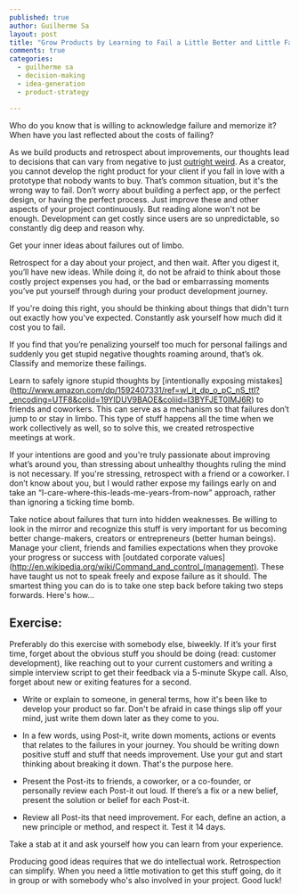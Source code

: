 ```yaml
---
published: true
author: Guilherme Sa
layout: post
title: "Grow Products by Learning to Fail a Little Better and Little Faster"
comments: true
categories:
  - guilherme sa
  - decision-making
  - idea-generation
  - product-strategy

---
```


Who do you know that is willing to acknowledge failure and memorize it? When have you last reflected about the costs of failing? 

As we build products and retrospect about improvements, our thoughts lead to decisions that can vary from negative to just [outright weird](http://techcrunch.com/2014/03/01/our-dangerous-obsession-with-the-mvp/). As a creator, you cannot develop the right product for your client if you fall in love with a prototype that nobody wants to buy. That’s common situation, but it's the wrong way to fail. Don’t worry about building a perfect app, or the perfect design, or having the perfect process. Just improve these and other aspects of your project continuously. But reading alone won't not be enough. Development can get costly since users are so unpredictable, so constantly dig deep and reason why. 

<!--more-->

Get your inner ideas about failures out of limbo.

Retrospect for a day about your project, and then wait. After you digest it, you’ll have new ideas. While doing it, do not be afraid to think about those costly project expenses you had, or the bad or embarrassing moments you’ve put yourself through during your product development journey.

If you're doing this right, you should be thinking about things that didn't turn out exactly how you've expected. Constantly ask yourself how much did it cost you to fail.

If you find that you’re penalizing yourself too much for personal failings and suddenly you get stupid negative thoughts roaming around, that’s ok. Classify and memorize these failings. 

Learn to safely ignore stupid thoughts by [intentionally exposing mistakes] (http://www.amazon.com/dp/1592407331/ref=wl_it_dp_o_pC_nS_ttl?_encoding=UTF8&colid=19YIDUV9BAOE&coliid=I3BYFJET0IMJ6R) to friends and coworkers. This can serve as a mechanism so that failures don’t jump to or stay in limbo. This type of stuff happens all the time when we work collectively as well, so to solve this, we created retrospective meetings at work. 

If your intentions are good and you're truly passionate about improving what’s around you, than stressing about unhealthy thoughts ruling the mind is not necessary. If you're stressing, retrospect with a friend or a coworker. I don’t know about you, but I would rather expose my failings early on and take an “I-care-where-this-leads-me-years-from-now” approach, rather than ignoring a ticking time bomb.

Take notice about failures that turn into hidden weaknesses. Be willing to look in the mirror and recognize this stuff is very important for us becoming better change-makers, creators or entrepreneurs (better human beings). Manage your client, friends and families expectations when they provoke your progress or success with [outdated corporate values] (http://en.wikipedia.org/wiki/Command_and_control_(management). These have taught us not to speak freely and expose failure as it should. The smartest thing you can do is to take one step back before taking two steps forwards. Here's how...

## Exercise: 

Preferably do this exercise with somebody else, biweekly. If it’s your first time, forget about the obvious stuff you should be doing (read: customer development), like reaching out to your current customers and writing a simple interview script to get their feedback via a 5-minute Skype call. Also, forget about new or exiting features for a second. 

- Write or explain to someone, in general terms, how it's been like to develop your product so far. Don't be afraid in case things slip off your mind, just write them down later as they come to you.

- In a few words, using Post-it, write down moments, actions or events that relates to the failures in your journey. You should be writing down positive stuff and stuff that needs improvement. Use your gut and start thinking about breaking it down. That's the purpose here.

- Present the Post-its to friends, a coworker, or a co-founder, or personally review each Post-it out loud. If there’s a fix or a new belief, present the solution or belief for each Post-it.

- Review all Post-its that need improvement. For each, define an action, a new principle or method, and respect it. Test it 14 days.

Take a stab at it and ask yourself how you can learn from your experience.

Producing good ideas requires that we do intellectual work. Retrospection can simplify. When you need a little motivation to get this stuff going, do it in group or with somebody who's also involved in your project. Good luck!
